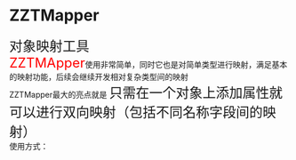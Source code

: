 # ZZTMapper
<font size=5 face="黑体">对象映射工具</font>   
<font color=red size=5>ZZTMApper</font>使用非常简单，同时它也是对简单类型进行映射，满足基本的映射功能，后续会继续开发相对复杂类型间的映射  
ZZTMapper最大的亮点就是  <font size=5 face="黑体">只需在一个对象上添加属性就可以进行双向映射（包括不同名称字段间的映射）</font>  
使用方式：  
  